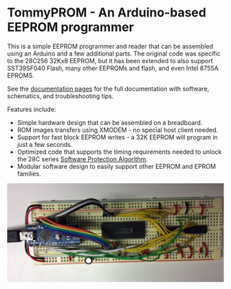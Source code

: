 # TommyPROM - An Arduino-based EEPROM programmer

This is a simple EEPROM programmer and reader that can be assembled using an Arduino and a
few additional parts.  The original code was specific to the 28C256 32Kx8 EEPROM, but it
has been extended to also support SST39SF040 Flash, many other EEPROMs and flash, and even
Intel 8755A EPROMS.

See the [documentation pages](https://tomnisbet.github.io/TommyPROM/) for the full
documentation with software, schematics, and troubleshooting tips.

Features include:
* Simple hardware design that can be assembled on a breadboard.
* ROM images transfers using XMODEM - no special host client needed.
* Support for fast block EEPROM writes - a 32K EEPROM will program in just a few seconds.
* Optimized code that supports the timing requirements needed to unlock the 28C series
[Software Protection Algorithm](docs/28C256-notes).
* Modular software design to easily support other EEPROM and EPROM families.

![TommyPROM Nano Hardware](docs/_docs/images/TommyPROM-nano.jpg)
